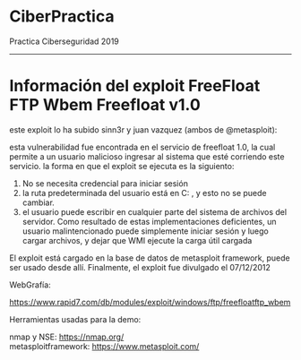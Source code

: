 # CiberPractica
Practica Ciberseguridad 2019

---------------------------------------------------------
# Información del exploit FreeFloat FTP Wbem Freefloat v1.0

este exploit lo ha subido sinn3r y juan vazquez (ambos de @metasploit):

esta vulnerabilidad fue encontrada en el servicio de freefloat 1.0, la cual permite a un usuario malicioso
ingresar al sistema que esté corriendo este servicio.
la forma en que el exploit se ejecuta es la siguiento:

  1. No se necesita credencial para iniciar sesión
  2. la ruta predeterminada del usuario está en C: \, y esto no se puede cambiar.
  3. el usuario puede escribir en cualquier parte del sistema de archivos del servidor. Como resultado de estas implementaciones deficientes,     un usuario malintencionado puede simplemente iniciar sesión y luego cargar archivos, y dejar que WMI ejecute la carga útil cargada

El exploit está cargado en la base de datos de metasploit framework, puede ser usado desde allí.
Finalmente, el exploit fue divulgado el 07/12/2012

WebGrafía:

  https://www.rapid7.com/db/modules/exploit/windows/ftp/freefloatftp_wbem
  
Herramientas usadas para la demo:

  nmap y NSE: https://nmap.org/<br>
  metasploitframework: https://www.metasploit.com/

